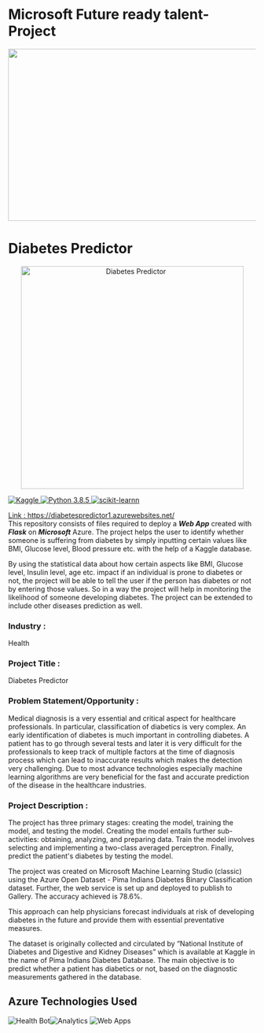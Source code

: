 # Microsoft Future ready talent-Project
<a href="https://futurereadytalent.in/"><p align= "center"><img src="https://github.com/ROHAN0011/Microsoft-Future-Ready-Talent-Internship-Project/blob/5ae1e52f4f4236d8ca92ea9189794835ce087467/FRT.jpeg" width="700" height= "350"></p></a>  

# Diabetes Predictor
<a href="https://github.com/codevshl/Diabetes-Predictor/new/master?readme=1"><div align="center">
  <img width="453" alt="Diabetes Predictor" src="https://user-images.githubusercontent.com/86508855/182686071-be694a46-2331-4998-8726-ab2e616a43f7.png">
</div>

![Kaggle](https://img.shields.io/badge/Dataset-Kaggle-blue.svg) ![Python 3.8.5](https://img.shields.io/badge/Python-3.6-brightgreen.svg) ![scikit-learnn](https://img.shields.io/badge/Library-Scikit_Learn-orange.svg)

Link : https://diabetespredictor1.azurewebsites.net/
</br>
This repository consists of files required to deploy a ___Web App___ created with ___Flask___ on ___Microsoft___ Azure.
The project helps the user to identify whether someone is suffering from diabetes by simply inputting certain values like BMI, Glucose level, Blood pressure etc. with the help of a Kaggle database.

By using the statistical data about how certain aspects like BMI, Glucose level, Insulin level, age etc. impact if an individual is prone to diabetes or not, the project will be able to tell the user if the person has diabetes or not by entering those values. So in a way the project will help in monitoring the likelihood of someone developing diabetes. The project can be extended to include other diseases prediction as well.

### Industry :
Health


### Project Title :
Diabetes Predictor


### Problem Statement/Opportunity :
Medical diagnosis is a very essential and critical aspect for healthcare professionals. In particular, classification of diabetics is very complex. An early identification of diabetes is much important in controlling diabetes. A patient has to go through several tests and later it is very difficult for the professionals to keep track of multiple factors at the time of diagnosis process which can lead to inaccurate results which makes the detection very challenging. Due to most advance technologies especially machine learning algorithms are very beneficial for the fast and accurate prediction of the disease in the healthcare industries.

### Project Description :
The project has three primary stages: creating the model, training the model, and testing the model. Creating the model entails further sub-activities: obtaining, analyzing, and preparing data. Train the model involves selecting and implementing a two-class averaged perceptron. Finally, predict the patient's diabetes by testing the model.

The project was created on Microsoft Machine Learning Studio (classic) using the Azure Open Dataset - Pima Indians Diabetes Binary Classification dataset. Further, the web service is set up and deployed to publish to Gallery. The accuracy achieved is 78.6%.

This approach can help physicians forecast individuals at risk of developing diabetes in the future and provide them with essential preventative measures.

The dataset is originally collected and circulated by “National Institute of Diabetes and Digestive and Kidney Diseases” which is available at Kaggle in the name of Pima Indians Diabetes Database. The main objective is to predict whether a patient has diabetics or not, based on the diagnostic measurements gathered in the database. 

## Azure Technologies Used

![Health Bot](https://img.shields.io/badge/HealthBot-blue.svg)![Analytics](https://img.shields.io/badge/Analytics-brightgreen.svg) ![Web Apps](https://img.shields.io/badge/WebApps-orange.svg)
